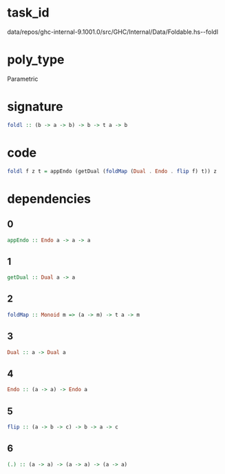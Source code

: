 
# task_id
data/repos/ghc-internal-9.1001.0/src/GHC/Internal/Data/Foldable.hs--foldl

# poly_type
Parametric

# signature
```haskell
foldl :: (b -> a -> b) -> b -> t a -> b
```   

# code
```haskell
foldl f z t = appEndo (getDual (foldMap (Dual . Endo . flip f) t)) z
```

# dependencies
## 0
```haskell
appEndo :: Endo a -> a -> a
```
## 1
```haskell
getDual :: Dual a -> a
```
## 2
```haskell
foldMap :: Monoid m => (a -> m) -> t a -> m
```
## 3
```haskell
Dual :: a -> Dual a
```
## 4
```haskell
Endo :: (a -> a) -> Endo a
```
## 5
```haskell
flip :: (a -> b -> c) -> b -> a -> c
```
## 6
```haskell
(.) :: (a -> a) -> (a -> a) -> (a -> a)
```

